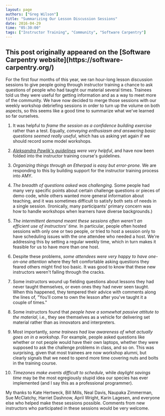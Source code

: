 ```yaml
---
layout: page
authors: ["Greg Wilson"]
title: "Summarizing Our Lesson Discussion Sessions"
date: 2016-04-29
time: "05:30:00"
tags: ["Instructor Training", "Community", "Software Carpentry"]
---
```


<h2>This post originally appeared on the [Software Carpentry website](https://software-carpentry.org/)</h2>

For the first four months of this year, we ran hour-long lesson
discussion sessions to give people going through instructor training a
chance to ask questions of people who had taught our material several
times.  Trainees told us they were useful for getting information and
as a way to meet more of the community.  We have now decided to merge
those sessions with our weekly workshop debriefing sessions in order
to turn up the volume on both aspects, so this seems like a good time
to summarize what we've learned so far ourselves.

1.  It was helpful to *frame the session as a confidence building
    exercise* rather than a test.  Equally, *conveying enthusiasm and
    answering basic questions seemed really useful*, which has us
    asking yet again if we should record some model workshops.

1.  *[Aleksandra Pawlik's
    guidelines](https://github.com/swcarpentry/board/issues/72#issuecomment-190284557)
    were very helpful*, and have now been folded into the instructor
    training course's guidelines.

1.  *Organizing things through an Etherpad is easy but error-prone.*
    We are responding to this by building support for the instructor
    training process into AMY.

1.  *The breadth of questions asked was challenging.* Some people had
    many very specific points about certain challenge questions or
    pieces of demo code, while others wanted more general information
    about teaching, and it was sometimes difficult to satisfy both
    sets of needs in a single session.  (Ironically, many
    participants' primary concern was how to handle workshops when
    learners have diverse backgrounds.)

1.  *The intermittent demand meant these sessions often weren't an
    efficient use of instructors' time.* In particular, people often
    hosted sessions with only one or two people, or tried to host a
    session only to have scheduling issues with the one attendee who
    needed a host.  We're addressing this by setting a regular weekly
    time, which in turn makes it feasible for us to have more than one
    host.

1.  Despite these problems, *some attendees were very happy to have
    one-on-one attention* where they felt comfortable asking questions
    they feared others might find too basic.  It was good to know that
    these new instructors weren't falling through the cracks.

1.  Some instructors wound up fielding questions about lessons they
    had never taught themselves, or even ones they had never seen
    taught.  When this happened, they tempered their advice with
    comments along the lines of, "You'll come to own the lesson after
    you've taught it a couple of times."

1.  Some instructors found that *people have a somewhat passive
    attitute to the material*, i.e., they see themselves as a vehicle
    for delivering set material rather than as innovators and
    interpreters.

1.  Most importantly, *some trainees had low awareness of what
    actually goes on in a workshop*.  For example, people asked
    questions like whether or not people would have their own laptops,
    whether they were supposed to ask the challenge problems in class,
    and so on.  This was surprising, given that most trainees are now
    workshop alumni, but clearly signals that we need to spend more
    time covering nuts and bolts in the training course.

1.  *Timezones make events difficult to schedule*, while *daylight
    savings time* may be the most egregiously stupid idea our species
    has ever implemented (and I say this as a professional
    programmer).

My thanks to Kate Hertweck, Bill Mills, Neal Davis, Naupaka Zimmerman,
Sue McClatchy, Harriet Dashnow, April Wright, Karin Lagesen, and
everyone else who helped make these sessions possible.  Comments from
new instructors who participated in these sessions would be very
welcome.
